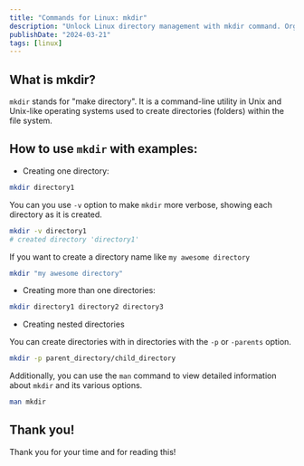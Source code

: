 ```yaml
---
title: "Commands for Linux: mkdir"
description: "Unlock Linux directory management with mkdir command. Organize files seamlessly. Learn usage tips & examples. Dive into efficient directory creation!"
publishDate: "2024-03-21"
tags: [linux]
---
```


## What is mkdir?

`mkdir` stands for "make directory". It is a command-line utility in Unix and Unix-like operating systems used to create directories (folders) within the file system.

## How to use `mkdir` with examples:

- Creating one directory:

```bash
mkdir directory1
```

You can you use `-v` option to make `mkdir` more verbose, showing each directory as it is created.

```bash
mkdir -v directory1
# created directory 'directory1'
```

If you want to create a directory name like `my awesome directory`

```bash
mkdir "my awesome directory"
```

- Creating more than one directories:

```bash
mkdir directory1 directory2 directory3

```

- Creating nested directories

You can create directories with in directories with the `-p` or `-parents` option.

```bash
mkdir -p parent_directory/child_directory
```

Additionally, you can use the `man` command to view detailed information about `mkdir` and its various options.

```bash
man mkdir
```

## Thank you!

Thank you for your time and for reading this!
